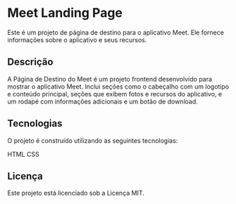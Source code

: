 # Meet Landing Page
Este é um projeto de página de destino para o aplicativo Meet. Ele fornece informações sobre o aplicativo e seus recursos.

## Descrição
A Página de Destino do Meet é um projeto frontend desenvolvido para mostrar o aplicativo Meet. Inclui seções como o cabeçalho com um logotipo e conteúdo principal, seções que exibem fotos e recursos do aplicativo, e um rodapé com informações adicionais e um botão de download.

## Tecnologias
O projeto é construído utilizando as seguintes tecnologias:

HTML CSS

## Licença
Este projeto está licenciado sob a Licença MIT.
